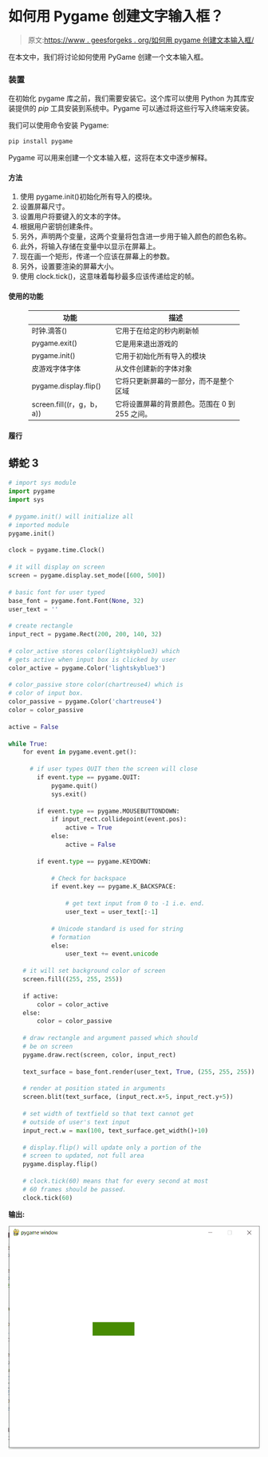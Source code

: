# 如何用 Pygame 创建文字输入框？

> 原文:[https://www . geesforgeks . org/如何用 pygame 创建文本输入框/](https://www.geeksforgeeks.org/how-to-create-a-text-input-box-with-pygame/)

在本文中，我们将讨论如何使用 PyGame 创建一个文本输入框。

### 装置

在初始化 pygame 库之前，我们需要安装它。这个库可以使用 Python 为其库安装提供的 *pip* 工具安装到系统中。Pygame 可以通过将这些行写入终端来安装。

我们可以使用命令安装 Pygame:

```py
pip install pygame 
```

Pygame 可以用来创建一个文本输入框，这将在本文中逐步解释。

#### 方法

1.  使用 pygame.init()初始化所有导入的模块。
2.  设置屏幕尺寸。
3.  设置用户将要键入的文本的字体。
4.  根据用户密钥创建条件。
5.  另外，声明两个变量，这两个变量将包含进一步用于输入颜色的颜色名称。
6.  此外，将输入存储在变量中以显示在屏幕上。
7.  现在画一个矩形，传递一个应该在屏幕上的参数。
8.  另外，设置要渲染的屏幕大小。
9.  使用 clock.tick()，这意味着每秒最多应该传递给定的帧。

#### 使用的功能

<figure class="table">

| 功能 | 描述 |
| --- | --- |
| 时钟.滴答() | 它用于在给定的秒内刷新帧 |
| pygame.exit() | 它是用来退出游戏的 |
| pygame.init() | 它用于初始化所有导入的模块 |
| 皮游戏字体字体 | 从文件创建新的字体对象 |
| pygame.display.flip() | 它将只更新屏幕的一部分，而不是整个区域 |
| screen.fill((r，g，b，a)) | 它将设置屏幕的背景颜色。范围在 0 到 255 之间。 |

</figure>

#### 履行

## 蟒蛇 3

```py
# import sys module
import pygame
import sys

# pygame.init() will initialize all
# imported module
pygame.init()

clock = pygame.time.Clock()

# it will display on screen
screen = pygame.display.set_mode([600, 500])

# basic font for user typed
base_font = pygame.font.Font(None, 32)
user_text = ''

# create rectangle
input_rect = pygame.Rect(200, 200, 140, 32)

# color_active stores color(lightskyblue3) which
# gets active when input box is clicked by user
color_active = pygame.Color('lightskyblue3')

# color_passive store color(chartreuse4) which is
# color of input box.
color_passive = pygame.Color('chartreuse4')
color = color_passive

active = False

while True:
    for event in pygame.event.get():

      # if user types QUIT then the screen will close
        if event.type == pygame.QUIT:
            pygame.quit()
            sys.exit()

        if event.type == pygame.MOUSEBUTTONDOWN:
            if input_rect.collidepoint(event.pos):
                active = True
            else:
                active = False

        if event.type == pygame.KEYDOWN:

            # Check for backspace
            if event.key == pygame.K_BACKSPACE:

                # get text input from 0 to -1 i.e. end.
                user_text = user_text[:-1]

            # Unicode standard is used for string
            # formation
            else:
                user_text += event.unicode

    # it will set background color of screen
    screen.fill((255, 255, 255))

    if active:
        color = color_active
    else:
        color = color_passive

    # draw rectangle and argument passed which should
    # be on screen
    pygame.draw.rect(screen, color, input_rect)

    text_surface = base_font.render(user_text, True, (255, 255, 255))

    # render at position stated in arguments
    screen.blit(text_surface, (input_rect.x+5, input_rect.y+5))

    # set width of textfield so that text cannot get
    # outside of user's text input
    input_rect.w = max(100, text_surface.get_width()+10)

    # display.flip() will update only a portion of the
    # screen to updated, not full area
    pygame.display.flip()

    # clock.tick(60) means that for every second at most
    # 60 frames should be passed.
    clock.tick(60)
```

**输出:**

![](img/d1de8b73a9e1f2e31d369cb8e0cc0e62.png)